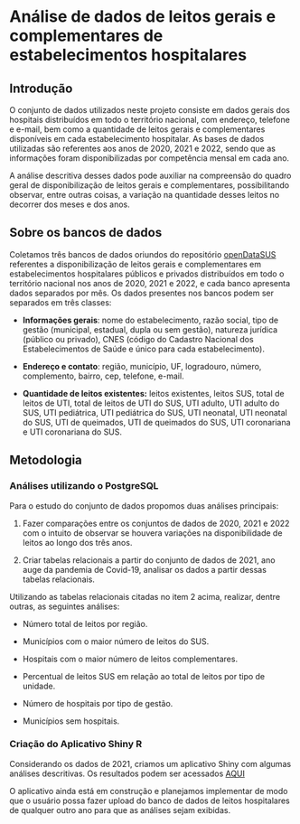 # Análise de dados de leitos gerais e complementares de estabelecimentos hospitalares

## Introdução
O conjunto de dados utilizados neste projeto consiste em dados gerais dos hospitais distribuídos em todo o território nacional, com endereço, telefone e e-mail, bem como a quantidade de leitos gerais e complementares disponíveis em cada estabelecimento hospitalar. As bases de dados utilizadas são referentes aos anos de 2020, 2021 e 2022, sendo que as informações foram disponibilizadas por competência mensal em cada ano. 

A análise descritiva desses dados pode auxiliar na compreensão do quadro geral de disponibilização de leitos gerais e complementares, possibilitando observar, entre outras coisas, a variação na quantidade desses leitos no decorrer dos meses e dos anos.

## Sobre os bancos de dados

Coletamos três bancos de dados oriundos do repositório [openDataSUS](https://opendatasus.saude.gov.br/dataset/hospitais-e-leitos) referentes a disponibilização de leitos gerais e complementares em estabelecimentos hospitalares públicos e privados distribuídos em todo o território nacional nos anos de 2020, 2021 e 2022, e cada banco apresenta dados separados por mês. Os dados presentes nos bancos podem ser separados em três classes: 

   - **Informações gerais**: nome do estabelecimento, razão social, tipo de gestão (municipal, estadual, dupla ou sem gestão), natureza jurídica (público ou privado), CNES (código do Cadastro Nacional dos Estabelecimentos de Saúde e único para cada estabelecimento).

   - **Endereço e contato**: região, município, UF, logradouro, número, complemento, bairro, cep, telefone, e-mail.

   - **Quantidade de leitos existentes:** leitos existentes, leitos SUS, total de leitos de UTI, total  de leitos de UTI do SUS, UTI adulto, UTI adulto do SUS, UTI pediátrica, UTI pediátrica do SUS, UTI neonatal, UTI neonatal do SUS, UTI de queimados, UTI de queimados do SUS, UTI coronariana e UTI coronariana do SUS.

## Metodologia
### Análises utilizando o PostgreSQL

Para o estudo do conjunto de dados propomos duas análises principais:

  1. Fazer comparações entre os conjuntos de dados de 2020, 2021 e 2022 com o intuito de observar se houvera variações na disponibilidade de leitos ao longo dos três anos.

  2. Criar tabelas relacionais a partir do conjunto de dados de 2021, ano auge da pandemia de Covid-19, analisar os dados a partir dessas tabelas relacionais.

Utilizando as tabelas relacionais citadas no item 2 acima, realizar, dentre outras, as seguintes análises:

  - Número total de leitos por região.

  - Municípios com o maior número de leitos do SUS.

  - Hospitais com o maior número de leitos complementares.

  - Percentual de leitos SUS em relação ao total de leitos por tipo de unidade.

  - Número de hospitais por tipo de gestão.

  - Municípios sem hospitais.

### Criação do Aplicativo Shiny R

Considerando os dados de 2021, criamos um aplicativo Shiny com algumas análises descritivas. Os resultados podem ser acessados  [AQUI](https://grodrigues.shinyapps.io/app_leitos_hospitais/)

O aplicativo ainda está em construção e planejamos implementar de modo que o usuário possa fazer upload do banco de dados de leitos hospitalares de qualquer outro ano para que as análises sejam exibidas.
